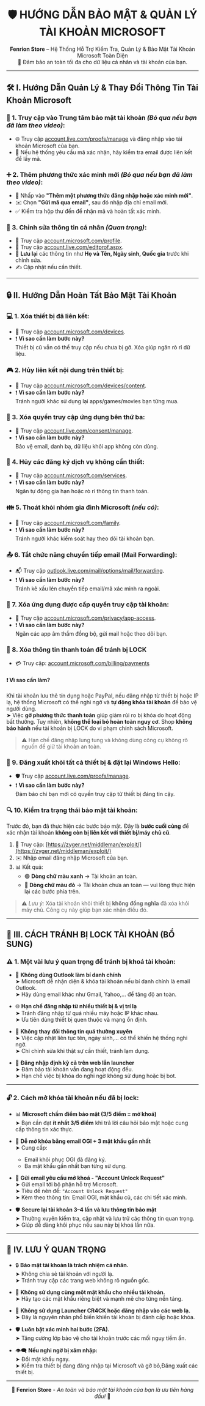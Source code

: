 <h1 align="center">🛡️ HƯỚNG DẪN BẢO MẬT & QUẢN LÝ TÀI KHOẢN MICROSOFT</h1>

<p align="center">
  <b>Fenrion Store</b> – Hệ Thống Hỗ Trợ Kiểm Tra, Quản Lý & Bảo Mật Tài Khoản Microsoft Toàn Diện<br>
  📘 Đảm bảo an toàn tối đa cho dữ liệu cá nhân và tài khoản của bạn.
</p>


---

## 🛠️ I. Hướng Dẫn Quản Lý & Thay Đổi Thông Tin Tài Khoản Microsoft

### 🔐 1. Truy cập vào Trung tâm bảo mật tài khoản *(Bỏ qua nếu bạn đã làm theo video)*:
- 🌐 Truy cập [account.live.com/proofs/manage](https://account.live.com/proofs/manage) và đăng nhập vào tài khoản Microsoft của bạn.
- 📩 Nếu hệ thống yêu cầu mã xác nhận, hãy kiểm tra email được liên kết để lấy mã.

### ➕ 2. Thêm phương thức xác minh mới *(Bỏ qua nếu bạn đã làm theo video)*:
- 🧩 Nhấp vào **"Thêm một phương thức đăng nhập hoặc xác minh mới"**.
- ✉️ Chọn **"Gửi mã qua email"**, sau đó nhập địa chỉ email mới.
- ✅ Kiểm tra hộp thư đến để nhận mã và hoàn tất xác minh.

### 👤 3. Chỉnh sửa thông tin cá nhân *(Quan trọng)*:
- 📝 Truy cập [account.microsoft.com/profile](https://account.microsoft.com/profile).
- 📝 Truy cập [account.live.com/editprof.aspx](https://account.live.com/editprof.aspx).
- 📌 **Lưu lại** các thông tin như **Họ và Tên, Ngày sinh, Quốc gia** trước khi chỉnh sửa.
- ✍️ Cập nhật nếu cần thiết.

---

## 🔒 II. Hướng Dẫn Hoàn Tất Bảo Mật Tài Khoản

### 💻 1. Xóa thiết bị đã liên kết:
- 🔗 Truy cập [account.microsoft.com/devices](https://account.microsoft.com/devices).
- ❗ **Vì sao cần làm bước này?**  
  Thiết bị cũ vẫn có thể truy cập nếu chưa bị gỡ. Xóa giúp ngăn rò rỉ dữ liệu.

### 🎮 2. Hủy liên kết nội dung trên thiết bị:
- 🧭 Truy cập [account.microsoft.com/devices/content](https://account.microsoft.com/devices/content).
- ❗ **Vì sao cần làm bước này?**  
  Tránh người khác sử dụng lại apps/games/movies bạn từng mua.

### 🔗 3. Xóa quyền truy cập ứng dụng bên thứ ba:
- 🧰 Truy cập [account.live.com/consent/manage](https://account.live.com/consent/Manage).
- ❗ **Vì sao cần làm bước này?**  
  Bảo vệ email, danh bạ, dữ liệu khỏi app không còn dùng.

### 🧾 4. Hủy các đăng ký dịch vụ không cần thiết:
- 💼 Truy cập [account.microsoft.com/services](https://account.microsoft.com/services).
- ❗ **Vì sao cần làm bước này?**  
  Ngăn tự động gia hạn hoặc rò rỉ thông tin thanh toán.

### 👪 5. Thoát khỏi nhóm gia đình Microsoft *(nếu có)*:
- 👤 Truy cập [account.microsoft.com/family](https://account.microsoft.com/family).
- ❗ **Vì sao cần làm bước này?**  
  Tránh người khác kiểm soát hay theo dõi tài khoản bạn.

### 📤 6. Tắt chức năng chuyển tiếp email (Mail Forwarding):
- 📬 Truy cập [outlook.live.com/mail/options/mail/forwarding](https://outlook.live.com/mail/options/mail/forwarding).
- ❗ **Vì sao cần làm bước này?**  
  Tránh kẻ xấu lén chuyển tiếp email/mã xác minh ra ngoài.

### 📱 7. Xóa ứng dụng được cấp quyền truy cập tài khoản:
- 🔐 Truy cập [account.microsoft.com/privacy/app-access](https://account.microsoft.com/privacy/app-access).
- ❗ **Vì sao cần làm bước này?**  
  Ngăn các app âm thầm đồng bộ, gửi mail hoặc theo dõi bạn.

### 🚫 8. Xóa thông tin thanh toán để tránh bị **LOCK**
- 💳 Truy cập: [account.microsoft.com/billing/payments](https://account.microsoft.com/billing/payments)

#### ❗ **Vì sao cần làm?**  
Khi tài khoản lưu thẻ tín dụng hoặc PayPal, nếu đăng nhập từ thiết bị hoặc IP lạ, hệ thống Microsoft có thể nghi ngờ và **tự động khóa tài khoản** để bảo vệ người dùng.  
➤ Việc **gỡ phương thức thanh toán** giúp giảm rủi ro bị khóa do hoạt động bất thường. Tuy nhiên, **không thể loại bỏ hoàn toàn nguy cơ**. Shop **không bảo hành** nếu tài khoản bị LOCK do vi phạm chính sách Microsoft.

> ⚠️ Hạn chế đăng nhập lung tung và không dùng công cụ không rõ nguồn để giữ tài khoản an toàn.


### 🔄 9. Đăng xuất khỏi tất cả thiết bị & đặt lại Windows Hello:
- 🛡️ Truy cập [account.live.com/proofs/manage](https://account.live.com/proofs/manage).
- ❗ **Vì sao cần làm bước này?**  
  Đảm bảo chỉ bạn mới có quyền truy cập từ thiết bị đáng tin cậy.


### 🔍 10. Kiểm tra trạng thái bảo mật tài khoản:
Trước đó, bạn đã thực hiện các bước bảo mật. Đây là **bước cuối cùng** để xác nhận tài khoản **không còn bị liên kết với thiết bị/máy chủ cũ**.
1. 🧭 Truy cập: [https://zyger.net/middleman/exploit/](https://zyger.net/middleman/exploit/)
2. ✉️ Nhập email đăng nhập Microsoft của bạn.
3. 📊 Kết quả:
   - 🟢 **Dòng chữ màu xanh** → Tài khoản an toàn.
   - 🔴 **Dòng chữ màu đỏ** → Tài khoản chưa an toàn — vui lòng thực hiện lại các bước phía trên.

> ⚠️ *Lưu ý:* Xóa tài khoản khỏi thiết bị **không đồng nghĩa** đã xóa khỏi máy chủ. Công cụ này giúp bạn xác nhận điều đó.

---


## 🧱 III. CÁCH TRÁNH BỊ LOCK TÀI KHOẢN (BỔ SUNG)

### ⚠️ 1. Một vài lưu ý quan trọng để **tránh bị khoá tài khoản**:

- 🚫 **Không dùng Outlook làm bí danh chính**  
  ➤ Microsoft dễ nhận diện & khóa tài khoản nếu bí danh chính là email Outlook.  
  ➤ Hãy dùng email khác như Gmail, Yahoo,... để tăng độ an toàn.

- 🌐 **Hạn chế đăng nhập từ nhiều thiết bị & vị trí lạ**  
  ➤ Tránh đăng nhập từ quá nhiều máy hoặc IP khác nhau.  
  ➤ Ưu tiên dùng thiết bị quen thuộc và mạng ổn định.

- 🛑 **Không thay đổi thông tin quá thường xuyên**  
  ➤ Việc cập nhật liên tục tên, ngày sinh,... có thể khiến hệ thống nghi ngờ.  
  ➤ Chỉ chỉnh sửa khi thật sự cần thiết, tránh lạm dụng.

- 🔁 **Đăng nhập định kỳ cả trên web lẫn launcher**  
  ➤ Đảm bảo tài khoản vẫn đang hoạt động đều.  
  ➤ Hạn chế việc bị khóa do nghi ngờ không sử dụng hoặc bị bot.

---

### 🔓 2. Cách **mở khóa** tài khoản nếu đã bị lock:

- 📊 **Microsoft chấm điểm bảo mật (3/5 điểm = mở khoá)**  
  ➤ Bạn cần đạt **ít nhất 3/5 điểm** khi trả lời câu hỏi bảo mật hoặc cung cấp thông tin xác thực.

- 📧 **Dễ mở khóa bằng email OGI + 3 mật khẩu gần nhất**  
  ➤ Cung cấp:
    - Email khôi phục OGI đã đăng ký.
    - Ba mật khẩu gần nhất bạn từng sử dụng.

- 📨 **Gửi email yêu cầu mở khoá - "Account Unlock Request"**  
  ➤ Gửi email tới bộ phận hỗ trợ Microsoft.  
  ➤ Tiêu đề nên để: `"Account Unlock Request"`  
  ➤ Kèm theo thông tin: Email OGI, mật khẩu cũ, các chi tiết xác minh.

- 🛡️ **Secure lại tài khoản 3–4 lần và lưu thông tin bảo mật**  
  ➤ Thường xuyên kiểm tra, cập nhật và lưu trữ các thông tin quan trọng.  
  ➤ Giúp dễ dàng khôi phục nếu sau này bị khoá lần nữa.

---

## 🚨 IV. LƯU Ý QUAN TRỌNG

- 🔒 **Bảo mật tài khoản là trách nhiệm cá nhân.**  
  ➤ Không chia sẻ tài khoản với người lạ.  
  ➤ Tránh truy cập các trang web không rõ nguồn gốc.

- 🔁 **Không sử dụng cùng một mật khẩu cho nhiều tài khoản.**  
  ➤ Hãy tạo các mật khẩu riêng biệt và mạnh mẽ cho từng nền tảng.

- 🚫 **Không sử dụng Launcher CR4CK hoặc đăng nhập vào các web lạ.**  
  ➤ Đây là nguyên nhân phổ biến khiến tài khoản bị đánh cắp hoặc khóa.

- 🛡️ **Luôn bật xác minh hai bước (2FA).**  
  ➤ Tăng cường lớp bảo vệ cho tài khoản trước các mối nguy tiềm ẩn.

- 👁️‍🗨️ **Nếu nghi ngờ bị xâm nhập:**  
  ➤ Đổi mật khẩu ngay.  
  ➤ Kiểm tra thiết bị đang đăng nhập tại Microsoft và gỡ bỏ,Đăng xuất các thiết bị.

---

<p align="center">
  💎 <strong>Fenrion Store</strong> - <em>An toàn và bảo mật tài khoản của bạn là ưu tiên hàng đầu!</em> 💎
</p>

